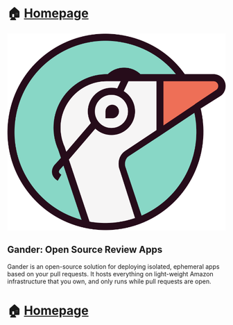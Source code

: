 # 🏠 [Homepage](https://gander-framework.github.io/)

![Gander logo](public/images/logos/gander_logo.png)

## Gander: Open Source Review Apps

Gander is an open-source solution for deploying isolated, ephemeral apps based on your pull requests. It hosts everything on light-weight Amazon infrastructure that you own, and only runs while pull requests are open.

# 🏠 [Homepage](https://gander-framework.github.io/)
